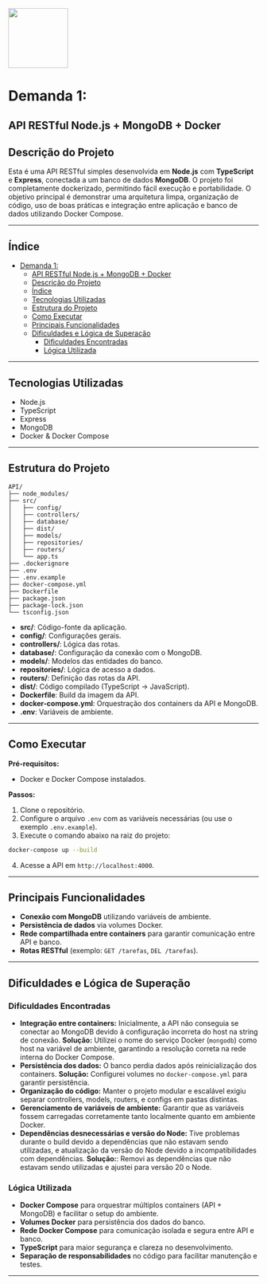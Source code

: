 <img src="https://r2cdn.perplexity.ai/pplx-full-logo-primary-dark%402x.png" class="logo" width="120"/>

# Demanda 1:
## API RESTful Node.js + MongoDB + Docker

## Descrição do Projeto

Esta é uma API RESTful simples desenvolvida em **Node.js** com **TypeScript** e **Express**, conectada a um banco de dados **MongoDB**. O projeto foi completamente dockerizado, permitindo fácil execução e portabilidade. O objetivo principal é demonstrar uma arquitetura limpa, organização de código, uso de boas práticas e integração entre aplicação e banco de dados utilizando Docker Compose.

---

## Índice

- [Demanda 1:](#demanda-1)
  - [API RESTful Node.js + MongoDB + Docker](#api-restful-nodejs--mongodb--docker)
  - [Descrição do Projeto](#descrição-do-projeto)
  - [Índice](#índice)
  - [Tecnologias Utilizadas](#tecnologias-utilizadas)
  - [Estrutura do Projeto](#estrutura-do-projeto)
  - [Como Executar](#como-executar)
  - [Principais Funcionalidades](#principais-funcionalidades)
  - [Dificuldades e Lógica de Superação](#dificuldades-e-lógica-de-superação)
    - [Dificuldades Encontradas](#dificuldades-encontradas)
    - [Lógica Utilizada](#lógica-utilizada)

---

## Tecnologias Utilizadas

- Node.js
- TypeScript
- Express
- MongoDB
- Docker \& Docker Compose

---

## Estrutura do Projeto

```
API/
├── node_modules/
├── src/
│   ├── config/
│   ├── controllers/
│   ├── database/
│   ├── dist/
│   ├── models/
│   ├── repositories/
│   ├── routers/
│   └── app.ts
├── .dockerignore
├── .env
├── .env.example
├── docker-compose.yml
├── Dockerfile
├── package.json
├── package-lock.json
└── tsconfig.json
```

- **src/**: Código-fonte da aplicação.
- **config/**: Configurações gerais.
- **controllers/**: Lógica das rotas.
- **database/**: Configuração da conexão com o MongoDB.
- **models/**: Modelos das entidades do banco.
- **repositories/**: Lógica de acesso a dados.
- **routers/**: Definição das rotas da API.
- **dist/**: Código compilado (TypeScript → JavaScript).
- **Dockerfile**: Build da imagem da API.
- **docker-compose.yml**: Orquestração dos containers da API e MongoDB.
- **.env**: Variáveis de ambiente.

---

## Como Executar

**Pré-requisitos:**

- Docker e Docker Compose instalados.

**Passos:**

1. Clone o repositório.
2. Configure o arquivo `.env` com as variáveis necessárias (ou use o exemplo `.env.example`).
3. Execute o comando abaixo na raiz do projeto:

```bash
docker-compose up --build
```

4. Acesse a API em `http://localhost:4000`.

---

## Principais Funcionalidades

- **Conexão com MongoDB** utilizando variáveis de ambiente.
- **Persistência de dados** via volumes Docker.
- **Rede compartilhada entre containers** para garantir comunicação entre API e banco.
- **Rotas RESTful** (exemplo: `GET /tarefas`, `DEL /tarefas`).

---

## Dificuldades e Lógica de Superação

### Dificuldades Encontradas

- **Integração entre containers:** Inicialmente, a API não conseguia se conectar ao MongoDB devido à configuração incorreta do host na string de conexão.
**Solução:** Utilizei o nome do serviço Docker (`mongodb`) como host na variável de ambiente, garantindo a resolução correta na rede interna do Docker Compose.
- **Persistência dos dados:** O banco perdia dados após reinicialização dos containers.
**Solução:** Configurei volumes no `docker-compose.yml` para garantir persistência.
- **Organização do código:** Manter o projeto modular e escalável exigiu separar controllers, models, routers, e configs em pastas distintas.
- **Gerenciamento de variáveis de ambiente:** Garantir que as variáveis fossem carregadas corretamente tanto localmente quanto em ambiente Docker.
- **Dependências desnecessárias e versão do Node:** Tive problemas durante o build devido a dependências que não estavam sendo utilizadas, e atualização da versão do Node devido a incompatibilidades com dependências.
**Solução:**: Removi as dependências que não estavam sendo utilizadas e ajustei para versão 20 o Node.
### Lógica Utilizada

- **Docker Compose** para orquestrar múltiplos containers (API + MongoDB) e facilitar o setup do ambiente.
- **Volumes Docker** para persistência dos dados do banco.
- **Rede Docker Compose** para comunicação isolada e segura entre API e banco.
- **TypeScript** para maior segurança e clareza no desenvolvimento.
- **Separação de responsabilidades** no código para facilitar manutenção e testes.

---




